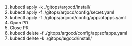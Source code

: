 1. kubectl apply -k ./gitops/argocd/install/
3. kubectl apply -f ./gitops/argocd/config/secret.yaml
4. kubectl apply -f ./gitops/argocd/config/appsofapps.yaml
5. Open PR
6. Close PR
7. kubectl delete -f ./gitops/argocd/config/appsofapps.yaml
8. kubectl delete -k ./gitops/argocd/install/

